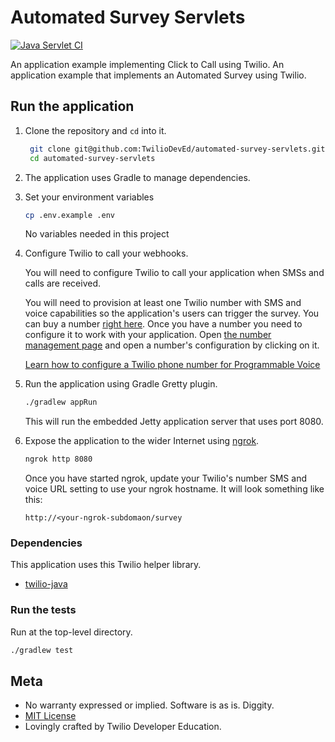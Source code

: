 # Automated Survey Servlets
[![Java Servlet CI](https://github.com/TwilioDevEd/automated-survey-servlets/actions/workflows/gradle.yml/badge.svg)](https://github.com/TwilioDevEd/automated-survey-servlets/actions/workflows/gradle.yml)

An application example implementing Click to Call using Twilio.
An application example that implements an Automated Survey using Twilio.

## Run the application

1. Clone the repository and `cd` into it.
   ```bash
    git clone git@github.com:TwilioDevEd/automated-survey-servlets.git
    cd automated-survey-servlets
    ```

1. The application uses Gradle to manage dependencies.

1. Set your environment variables
    ```bash
    cp .env.example .env
    ```
   No variables needed in this project

1. Configure Twilio to call your webhooks.

   You will need to configure Twilio to call your application when SMSs and calls are received.

   You will need to provision at least one Twilio number with SMS and voice capabilities
   so the application's users can trigger the survey. You can buy a number [right
   here](//www.twilio.com/user/account/phone-numbers/search). Once you have
   a number you need to configure it to work with your application. Open
   [the number management page](//www.twilio.com/user/account/phone-numbers/incoming)
   and open a number's configuration by clicking on it.

   [Learn how to configure a Twilio phone number for Programmable Voice](https://www.twilio.com/docs/voice/tutorials/how-to-respond-to-incoming-phone-calls-python#buy-and-configure-a-phone-number)

1. Run the application using Gradle Gretty plugin.

   ```bash
   ./gradlew appRun
   ```

   This will run the embedded Jetty application server that uses port 8080.

1. Expose the application to the wider Internet using [ngrok](https://ngrok.com/).

   ```bash
   ngrok http 8080
   ```

   Once you have started ngrok, update your Twilio's number SMS and voice URL
   setting to use your ngrok hostname. It will look something like
   this:

   ```
   http://<your-ngrok-subdomaon/survey
   ```

### Dependencies

This application uses this Twilio helper library.

* [twilio-java](//github.com/twilio/twilio-java)

### Run the tests

Run at the top-level directory.

```bash
./gradlew test
```

## Meta

* No warranty expressed or implied. Software is as is. Diggity.
* [MIT License](http://www.opensource.org/licenses/mit-license.html)
* Lovingly crafted by Twilio Developer Education.
